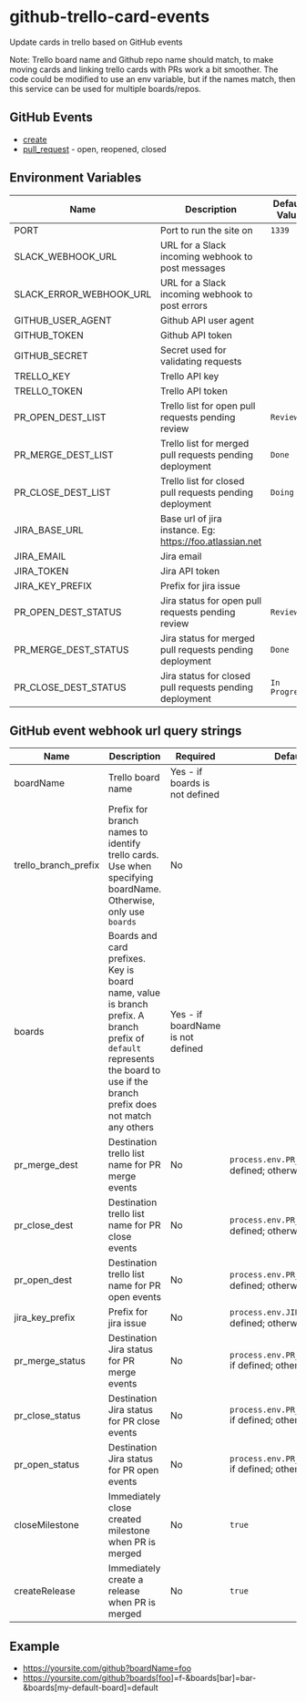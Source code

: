 # github-trello-card-events

Update cards in trello based on GitHub events

Note: Trello board name and Github repo name should match, to make moving cards and linking trello cards with PRs work
a bit smoother. The code could be modified to use an env variable, but if the names match, then this service can be used
for multiple boards/repos.

## GitHub Events

- [create](https://developer.github.com/v3/activity/events/types/#createevent)
- [pull_request](https://developer.github.com/v3/activity/events/types/#pullrequestevent) - open, reopened, closed

## Environment Variables

<!-- markdownlint-disable MD013 -->

| Name                    | Description                                              | Default Value |
| ----------------------- | -------------------------------------------------------- | ------------- |
| PORT                    | Port to run the site on                                  | `1339`        |
| SLACK_WEBHOOK_URL       | URL for a Slack incoming webhook to post messages        |               |
| SLACK_ERROR_WEBHOOK_URL | URL for a Slack incoming webhook to post errors          |               |
| GITHUB_USER_AGENT       | Github API user agent                                    |               |
| GITHUB_TOKEN            | Github API token                                         |               |
| GITHUB_SECRET           | Secret used for validating requests                      |               |
| TRELLO_KEY              | Trello API key                                           |               |
| TRELLO_TOKEN            | Trello API token                                         |               |
| PR_OPEN_DEST_LIST       | Trello list for open pull requests pending review        | `Review`      |
| PR_MERGE_DEST_LIST      | Trello list for merged pull requests pending deployment  | `Done`        |
| PR_CLOSE_DEST_LIST      | Trello list for closed pull requests pending deployment  | `Doing`       |
| JIRA_BASE_URL           | Base url of jira instance. Eg: <https://foo.atlassian.net> |               |
| JIRA_EMAIL              | Jira email                                               |               |
| JIRA_TOKEN              | Jira API token                                           |               |
| JIRA_KEY_PREFIX         | Prefix for jira issue                                    |               |
| PR_OPEN_DEST_STATUS     | Jira status for open pull requests pending review        | `Review`      |
| PR_MERGE_DEST_STATUS    | Jira status for merged pull requests pending deployment  | `Done`        |
| PR_CLOSE_DEST_STATUS    | Jira status for closed pull requests pending deployment  | `In Progress` |

## GitHub event webhook url query strings

| Name                 | Description                                                                                                                                                                  | Required                          | Default Value                                                          |
| -------------------- | ---------------------------------------------------------------------------------------------------------------------------------------------------------------------------- | --------------------------------- | ---------------------------------------------------------------------- |
| boardName            | Trello board name                                                                                                                                                            | Yes - if boards is not defined    |                                                                        |
| trello_branch_prefix | Prefix for branch names to identify trello cards. Use when specifying boardName. Otherwise, only use `boards`                                                                | No                                |                                                                        |
| boards               | Boards and card prefixes. Key is board name, value is branch prefix. A branch prefix of `default` represents the board to use if the branch prefix does not match any others | Yes - if boardName is not defined |                                                                        |
| pr_merge_dest        | Destination trello list name for PR merge events                                                                                                                             | No                                | `process.env.PR_MERGE_DEST_LIST` if defined; otherwise `Done`          |
| pr_close_dest        | Destination trello list name for PR close events                                                                                                                             | No                                | `process.env.PR_CLOSE_DEST_LIST` if defined; otherwise `Doing`         |
| pr_open_dest         | Destination trello list name for PR open events                                                                                                                              | No                                | `process.env.PR_OPEN_DEST_LIST` if defined; otherwise `Review`         |
| jira_key_prefix      | Prefix for jira issue                                                                                                                                                        | No                                | `process.env.JIRA_KEY_PREFIX` if defined; otherwise ``                 |
| pr_merge_status      | Destination Jira status for PR merge events                                                                                                                                  | No                                | `process.env.PR_MERGE_DEST_STATUS` if defined; otherwise `Done`        |
| pr_close_status      | Destination Jira status for PR close events                                                                                                                                  | No                                | `process.env.PR_CLOSE_DEST_STATUS` if defined; otherwise `In Progress` |
| pr_open_status       | Destination Jira status for PR open events                                                                                                                                   | No                                | `process.env.PR_OPEN_DEST_STATUS` if defined; otherwise `Review`       |
| closeMilestone       | Immediately close created milestone when PR is merged                                                                                                                        | No                                | `true`                                                                 |
| createRelease        | Immediately create a release when PR is merged                                                                                                                               | No                                | `true`                                                                 |

<!-- markdownlint-enable MD013 -->

## Example

- <https://yoursite.com/github?boardName=foo>
- <https://yoursite.com/github?boards[foo>]=f-&boards[bar]=bar-&boards[my-default-board]=default
